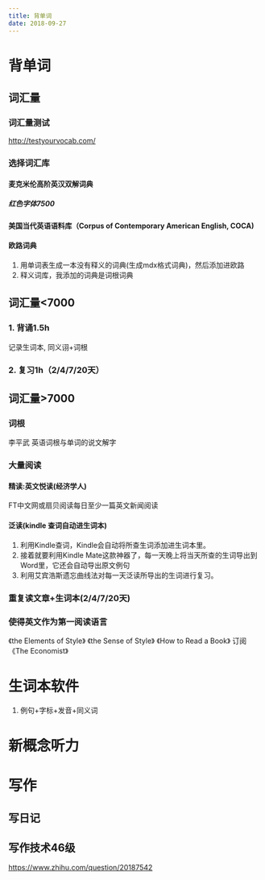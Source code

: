 ```yaml
---
title: 背单词
date: 2018-09-27
---
```

# 背单词

## 词汇量
### 词汇量测试 
http://testyourvocab.com/

### 选择词汇库
#### 麦克米伦高阶英汉双解词典 
##### 红色字体7500
#### 美国当代英语语料库（Corpus of Contemporary American English, COCA)
#### 欧路词典
1. 用单词表生成一本没有释义的词典(生成mdx格式词典)，然后添加进欧路
2. 释义词库，我添加的词典是词根词典

## 词汇量<7000
### 1. 背诵1.5h
记录生词本, 同义诩+词根
### 2. 复习1h（2/4/7/20天）

## 词汇量>7000
### 词根
李平武 英语词根与单词的说文解字

### 大量阅读
#### 精读:英文悦读(经济学人)
FT中文网或扇贝阅读每日至少一篇英文新闻阅读

#### 泛读(kindle 查词自动进生词本)
1. 利用Kindle查词，Kindle会自动将所查生词添加进生词本里。
2. 接着就要利用Kindle Mate这款神器了，每一天晚上将当天所查的生词导出到Word里，它还会自动导出原文例句
3. 利用艾宾浩斯遗忘曲线法对每一天泛读所导出的生词进行复习。

### 重复读文章+生词本(2/4/7/20天)

### 使得英文作为第一阅读语言
《the Elements of Style》
《the Sense of Style》
《How to Read a Book》
订阅《The Economist》

# 生词本软件
1. 例句+字标+发音+同义词

# 新概念听力

# 写作
## 写日记
## 写作技术46级
https://www.zhihu.com/question/20187542